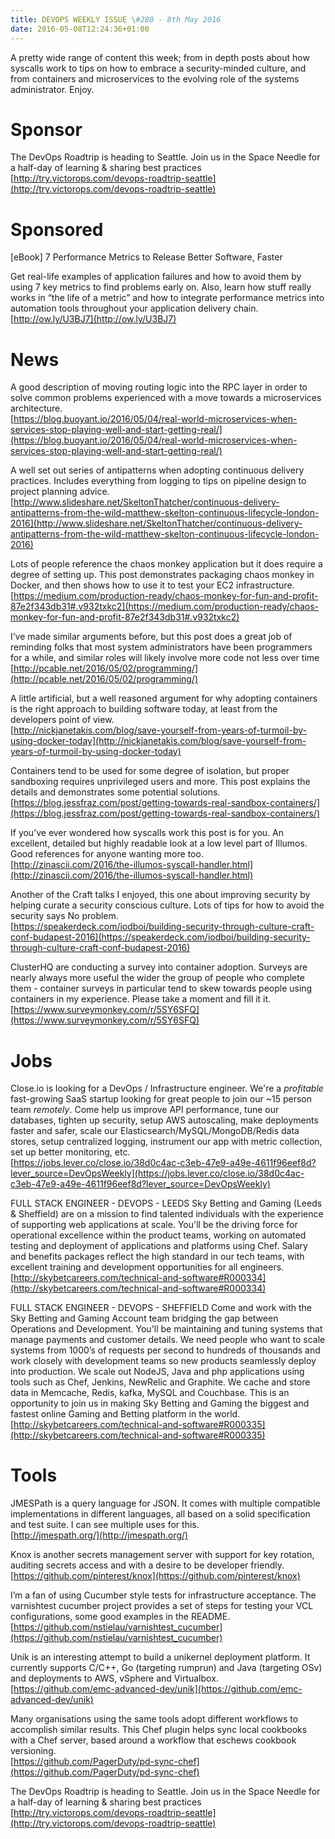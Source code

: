 ```yaml
---
title: DEVOPS WEEKLY ISSUE \#280 - 8th May 2016 
date: 2016-05-08T12:24:36+01:00
---
```


A pretty wide range of content this week; from in depth posts about how syscalls work to tips on how to embrace a security-minded culture, and from containers and microservices to the evolving role of the systems administrator. Enjoy.


Sponsor
======

The DevOps Roadtrip is heading to Seattle. Join us in the Space Needle for a half-day of learning & sharing best practices
<br>[http://try.victorops.com/devops-roadtrip-seattle](http://try.victorops.com/devops-roadtrip-seattle)


Sponsored
========

[eBook] 7 Performance Metrics to Release Better Software, Faster

Get real-life examples of application failures and how to avoid them by using 7 key metrics to find problems early on. Also, learn how stuff really works in “the life of a metric” and how to integrate performance metrics into automation tools throughout your application delivery chain.
<br>[http://ow.ly/U3BJ7](http://ow.ly/U3BJ7)


News
====

A good description of moving routing logic into the RPC layer in order to solve common problems experienced with a move towards a microservices architecture.
<br>[https://blog.buoyant.io/2016/05/04/real-world-microservices-when-services-stop-playing-well-and-start-getting-real/](https://blog.buoyant.io/2016/05/04/real-world-microservices-when-services-stop-playing-well-and-start-getting-real/)


A well set out series of antipatterns when adopting continuous delivery practices. Includes everything from logging to tips on pipeline design to project planning advice.
<br>[http://www.slideshare.net/SkeltonThatcher/continuous-delivery-antipatterns-from-the-wild-matthew-skelton-continuous-lifecycle-london-2016](http://www.slideshare.net/SkeltonThatcher/continuous-delivery-antipatterns-from-the-wild-matthew-skelton-continuous-lifecycle-london-2016)


Lots of people reference the chaos monkey application but it does require a degree of setting up. This post demonstrates packaging chaos monkey in Docker, and then shows how to use it to test your EC2 infrastructure.
<br>[https://medium.com/production-ready/chaos-monkey-for-fun-and-profit-87e2f343db31#.v932txkc2](https://medium.com/production-ready/chaos-monkey-for-fun-and-profit-87e2f343db31#.v932txkc2)


I’ve made similar arguments before, but this post does a great job of reminding folks that most system administrators have been programmers for a while, and similar roles will likely involve more code not less over time
<br>[http://pcable.net/2016/05/02/programming/](http://pcable.net/2016/05/02/programming/)


A little artificial, but a well reasoned argument for why adopting containers is the right approach to building software today, at least from the developers point of view.
<br>[http://nickjanetakis.com/blog/save-yourself-from-years-of-turmoil-by-using-docker-today](http://nickjanetakis.com/blog/save-yourself-from-years-of-turmoil-by-using-docker-today)


Containers tend to be used for some degree of isolation, but proper sandboxing requires unprivileged users and more. This post explains the details and demonstrates some potential solutions.
<br>[https://blog.jessfraz.com/post/getting-towards-real-sandbox-containers/](https://blog.jessfraz.com/post/getting-towards-real-sandbox-containers/)


If you’ve ever wondered how syscalls work this post is for you. An excellent, detailed but highly readable look at a low level part of Illumos. Good references for anyone wanting more too.
<br>[http://zinascii.com/2016/the-illumos-syscall-handler.html](http://zinascii.com/2016/the-illumos-syscall-handler.html)


Another of the Craft talks I enjoyed, this one about improving security by helping curate a security conscious culture. Lots of tips for how to avoid the security says No problem.
<br>[https://speakerdeck.com/iodboi/building-security-through-culture-craft-conf-budapest-2016](https://speakerdeck.com/iodboi/building-security-through-culture-craft-conf-budapest-2016)


ClusterHQ are conducting a survey into container adoption. Surveys are nearly always more useful the wider the group of people who complete them - container surveys in particular tend to skew towards people using containers in my experience. Please take a moment and fill it it.
<br>[https://www.surveymonkey.com/r/5SY6SFQ](https://www.surveymonkey.com/r/5SY6SFQ)


Jobs
====

Close.io is looking for a DevOps / Infrastructure engineer. We're a *profitable* fast-growing SaaS startup looking for great people to join our ~15 person team *remotely*. Come help us improve API performance, tune our databases, tighten up security, setup AWS autoscaling, make deployments faster and safer, scale our Elasticsearch/MySQL/MongoDB/Redis data stores, setup centralized logging, instrument our app with metric collection, set up better monitoring, etc.
<br>[https://jobs.lever.co/close.io/38d0c4ac-c3eb-47e9-a49e-4611f96eef8d?lever_source=DevOpsWeekly](https://jobs.lever.co/close.io/38d0c4ac-c3eb-47e9-a49e-4611f96eef8d?lever_source=DevOpsWeekly)


FULL STACK ENGINEER - DEVOPS - LEEDS
Sky Betting and Gaming (Leeds & Sheffield) are on a mission to find talented individuals with the experience of supporting web applications at scale. You'll be the driving force for operational excellence within the product teams, working on automated testing and deployment of applications and platforms using Chef. Salary and benefits packages reflect the high standard in our tech teams, with excellent training and development opportunities for all engineers.
<br>[http://skybetcareers.com/technical-and-software#R000334](http://skybetcareers.com/technical-and-software#R000334)


FULL STACK ENGINEER - DEVOPS - SHEFFIELD
Come and work with the Sky Betting and Gaming Account team bridging the gap between Operations and Development. You'll be maintaining and tuning systems that manage payments and customer details. We need people who want to scale systems from 1000’s of requests per second to hundreds of thousands and work closely with development teams so new products seamlessly deploy into production. We scale out NodeJS, Java and php applications using tools such as Chef, Jenkins, NewRelic and Graphite. We cache and store data in Memcache, Redis, kafka, MySQL and Couchbase. This is an opportunity to join us in making Sky Betting and Gaming the biggest and fastest online Gaming and Betting platform in the world.
<br>[http://skybetcareers.com/technical-and-software#R000335](http://skybetcareers.com/technical-and-software#R000335)


Tools
=====

JMESPath is a query language for JSON. It comes with multiple compatible implementations in different languages, all based on a solid specification and test suite. I can see multiple uses for this.
<br>[http://jmespath.org/](http://jmespath.org/)


Knox is another secrets management server with support for key rotation, auditing secrets access and with a desire to be developer friendly.
<br>[https://github.com/pinterest/knox](https://github.com/pinterest/knox)


I’m a fan of using Cucumber style tests for infrastructure acceptance. The varnishtest cucumber project provides a set of steps for testing your VCL configurations, some good examples in the README.
<br>[https://github.com/nstielau/varnishtest_cucumber](https://github.com/nstielau/varnishtest_cucumber)


Unik is an interesting attempt to build a unikernel deployment platform. It currently supports C/C++, Go (targeting rumprun) and Java (targeting OSv) and deployments to AWS, vSphere and Virtualbox.
<br>[https://github.com/emc-advanced-dev/unik](https://github.com/emc-advanced-dev/unik)


Many organisations using the same tools adopt different workflows to accomplish similar results. This Chef plugin helps sync local cookbooks with a Chef server, based around a workflow that eschews cookbook versioning.
<br>[https://github.com/PagerDuty/pd-sync-chef](https://github.com/PagerDuty/pd-sync-chef)



The DevOps Roadtrip is heading to Seattle. Join us in the Space Needle for a half-day of learning & sharing best practices
<br>[http://try.victorops.com/devops-roadtrip-seattle](http://try.victorops.com/devops-roadtrip-seattle)



